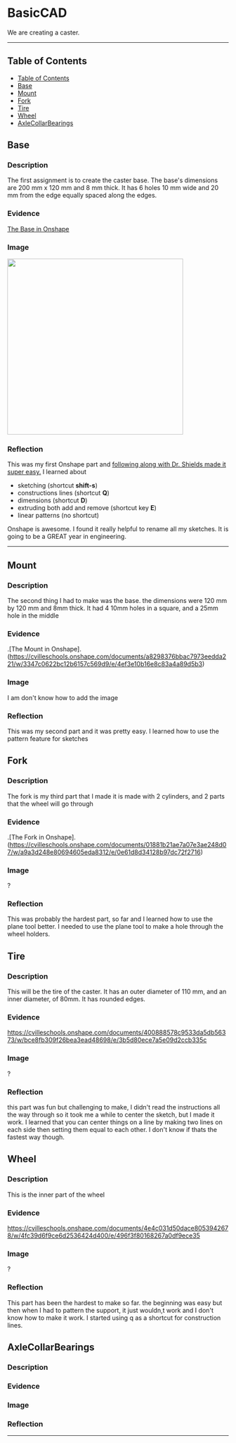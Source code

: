 # BasicCAD

We are creating a caster.

---
## Table of Contents
* [Table of Contents](#Table-of-Contents)
* [Base](#Base)
* [Mount](#Mount)
* [Fork](#Fork)
* [Tire](#Tire)
* [Wheel](#Wheel)
* [AxleCollarBearings](#AxleCollarBearings)

## Base

### Description

The first assignment is to create the caster base.  The base's dimensions are 200 mm x 120 mm and 8 mm thick.  It has 6 holes 10 mm wide and 20 mm from the edge equally spaced along the edges.

### Evidence
[The Base in Onshape](https://cvilleschools.onshape.com/documents/0d70f655203ca304cb3c5b7d/w/f55603f962f6fc74f5548a68/e/41d730c570a8d75fce9f51b6)

### Image

<img src="https://github.com/OneCHSEngr/BasicCAD/blob/master/images/Base.jpg" width="400">

### Reflection

This was my first Onshape part and [following along with Dr. Shields made it super easy.](https://www.youtube.com/watch?v=93BFUD-HAG8&feature=emb_title&scrlybrkr=5670f0b4)  I learned about 
* sketching (shortcut **shift-s**)
* constructions lines (shortcut **Q**)
* dimensions (shortcut **D**)
* extruding both add and remove (shortcut key **E**)
* linear patterns (no shortcut)

Onshape is awesome.  I found it really helpful to rename all my sketches.  It is going to be a GREAT year in engineering.

---


## Mount

### Description

The second thing I had to make was the base. the dimensions were 120 mm by 120 mm and 8mm thick. It had 4 10mm holes in a square, and a 25mm hole in the middle

### Evidence

.[The Mount in Onshape].(https://cvilleschools.onshape.com/documents/a8298376bbac7973eedda221/w/3347c0622bc12b6157c569d9/e/4ef3e10b16e8c83a4a89d5b3)

### Image

I am don't know how to add the image

### Reflection

This was my second part and it was pretty easy. I learned how to use the pattern feature for sketches

## Fork

### Description

The fork is my third part that I made it is made with 2 cylinders, and 2 parts that the wheel will go through

### Evidence

.[The Fork in Onshape].(https://cvilleschools.onshape.com/documents/01881b21ae7a07e3ae248d07/w/a9a3d248e80694605eda8312/e/0e61d8d34128b97dc72f2716)

### Image

?

### Reflection

This was probably the hardest part, so far and I learned how to use the plane tool better. I needed to use the plane tool to make a hole through the wheel holders.

## Tire

### Description

This will be the tire of the caster. It has an outer diameter of 110 mm, and an inner diameter, of 80mm. It has rounded edges.

### Evidence

https://cvilleschools.onshape.com/documents/400888578c9533da5db56373/w/bce8fb309f26bea3ead48698/e/3b5d80ece7a5e09d2ccb335c

### Image

?

### Reflection

this part was fun but challenging to make, I didn't read the instructions all the way through so it took me a while to center the sketch, but I made it work. I learned that you can center things on a line by making two lines on each side then setting them equal to each other. I don't know if thats the fastest way though.

## Wheel

### Description

This is the inner part of the wheel

### Evidence

https://cvilleschools.onshape.com/documents/4e4c031d50dace8053942678/w/4fc39d6f9ce6d2536424d400/e/496f3f80168267a0df9ece35

### Image

?

### Reflection

This part has been the hardest to make so far. the beginning was easy but then when I had to pattern the support, it just wouldn,t work and I don't know how to make it work. I started using q as a shortcut for construction lines.

## AxleCollarBearings

### Description

### Evidence

### Image

### Reflection

---
